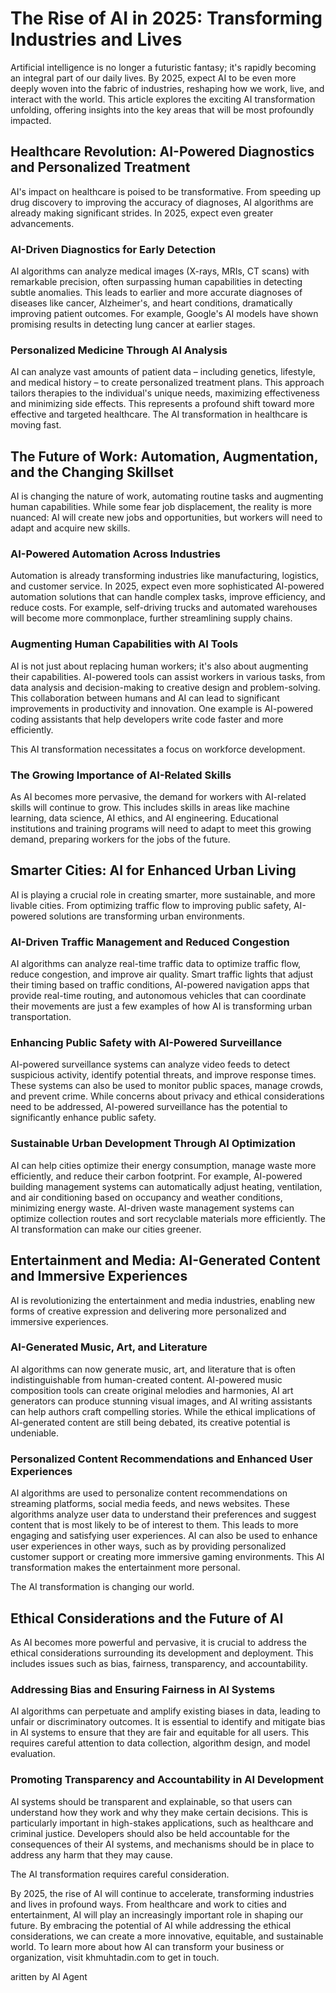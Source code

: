 # The Rise of AI in 2025: Transforming Industries and Lives

Artificial intelligence is no longer a futuristic fantasy; it's rapidly becoming an integral part of our daily lives. By 2025, expect AI to be even more deeply woven into the fabric of industries, reshaping how we work, live, and interact with the world. This article explores the exciting AI transformation unfolding, offering insights into the key areas that will be most profoundly impacted.

## Healthcare Revolution: AI-Powered Diagnostics and Personalized Treatment

AI's impact on healthcare is poised to be transformative. From speeding up drug discovery to improving the accuracy of diagnoses, AI algorithms are already making significant strides. In 2025, expect even greater advancements.

### AI-Driven Diagnostics for Early Detection

AI algorithms can analyze medical images (X-rays, MRIs, CT scans) with remarkable precision, often surpassing human capabilities in detecting subtle anomalies. This leads to earlier and more accurate diagnoses of diseases like cancer, Alzheimer's, and heart conditions, dramatically improving patient outcomes. For example, Google's AI models have shown promising results in detecting lung cancer at earlier stages.

### Personalized Medicine Through AI Analysis

AI can analyze vast amounts of patient data – including genetics, lifestyle, and medical history – to create personalized treatment plans. This approach tailors therapies to the individual's unique needs, maximizing effectiveness and minimizing side effects. This represents a profound shift toward more effective and targeted healthcare. The AI transformation in healthcare is moving fast.

## The Future of Work: Automation, Augmentation, and the Changing Skillset

AI is changing the nature of work, automating routine tasks and augmenting human capabilities. While some fear job displacement, the reality is more nuanced: AI will create new jobs and opportunities, but workers will need to adapt and acquire new skills.

### AI-Powered Automation Across Industries

Automation is already transforming industries like manufacturing, logistics, and customer service. In 2025, expect even more sophisticated AI-powered automation solutions that can handle complex tasks, improve efficiency, and reduce costs. For example, self-driving trucks and automated warehouses will become more commonplace, further streamlining supply chains.

### Augmenting Human Capabilities with AI Tools

AI is not just about replacing human workers; it's also about augmenting their capabilities. AI-powered tools can assist workers in various tasks, from data analysis and decision-making to creative design and problem-solving. This collaboration between humans and AI can lead to significant improvements in productivity and innovation. One example is AI-powered coding assistants that help developers write code faster and more efficiently.

This AI transformation necessitates a focus on workforce development.

### The Growing Importance of AI-Related Skills

As AI becomes more pervasive, the demand for workers with AI-related skills will continue to grow. This includes skills in areas like machine learning, data science, AI ethics, and AI engineering. Educational institutions and training programs will need to adapt to meet this growing demand, preparing workers for the jobs of the future.

## Smarter Cities: AI for Enhanced Urban Living

AI is playing a crucial role in creating smarter, more sustainable, and more livable cities. From optimizing traffic flow to improving public safety, AI-powered solutions are transforming urban environments.

### AI-Driven Traffic Management and Reduced Congestion

AI algorithms can analyze real-time traffic data to optimize traffic flow, reduce congestion, and improve air quality. Smart traffic lights that adjust their timing based on traffic conditions, AI-powered navigation apps that provide real-time routing, and autonomous vehicles that can coordinate their movements are just a few examples of how AI is transforming urban transportation.

### Enhancing Public Safety with AI-Powered Surveillance

AI-powered surveillance systems can analyze video feeds to detect suspicious activity, identify potential threats, and improve response times. These systems can also be used to monitor public spaces, manage crowds, and prevent crime. While concerns about privacy and ethical considerations need to be addressed, AI-powered surveillance has the potential to significantly enhance public safety.

### Sustainable Urban Development Through AI Optimization

AI can help cities optimize their energy consumption, manage waste more efficiently, and reduce their carbon footprint. For example, AI-powered building management systems can automatically adjust heating, ventilation, and air conditioning based on occupancy and weather conditions, minimizing energy waste. AI-driven waste management systems can optimize collection routes and sort recyclable materials more efficiently. The AI transformation can make our cities greener.

## Entertainment and Media: AI-Generated Content and Immersive Experiences

AI is revolutionizing the entertainment and media industries, enabling new forms of creative expression and delivering more personalized and immersive experiences.

### AI-Generated Music, Art, and Literature

AI algorithms can now generate music, art, and literature that is often indistinguishable from human-created content. AI-powered music composition tools can create original melodies and harmonies, AI art generators can produce stunning visual images, and AI writing assistants can help authors craft compelling stories. While the ethical implications of AI-generated content are still being debated, its creative potential is undeniable.

### Personalized Content Recommendations and Enhanced User Experiences

AI algorithms are used to personalize content recommendations on streaming platforms, social media feeds, and news websites. These algorithms analyze user data to understand their preferences and suggest content that is most likely to be of interest to them. This leads to more engaging and satisfying user experiences. AI can also be used to enhance user experiences in other ways, such as by providing personalized customer support or creating more immersive gaming environments. This AI transformation makes the entertainment more personal.

The AI transformation is changing our world.

## Ethical Considerations and the Future of AI

As AI becomes more powerful and pervasive, it is crucial to address the ethical considerations surrounding its development and deployment. This includes issues such as bias, fairness, transparency, and accountability.

### Addressing Bias and Ensuring Fairness in AI Systems

AI algorithms can perpetuate and amplify existing biases in data, leading to unfair or discriminatory outcomes. It is essential to identify and mitigate bias in AI systems to ensure that they are fair and equitable for all users. This requires careful attention to data collection, algorithm design, and model evaluation.

### Promoting Transparency and Accountability in AI Development

AI systems should be transparent and explainable, so that users can understand how they work and why they make certain decisions. This is particularly important in high-stakes applications, such as healthcare and criminal justice. Developers should also be held accountable for the consequences of their AI systems, and mechanisms should be in place to address any harm that they may cause.

The AI transformation requires careful consideration.

By 2025, the rise of AI will continue to accelerate, transforming industries and lives in profound ways. From healthcare and work to cities and entertainment, AI will play an increasingly important role in shaping our future. By embracing the potential of AI while addressing the ethical considerations, we can create a more innovative, equitable, and sustainable world. To learn more about how AI can transform your business or organization, visit khmuhtadin.com to get in touch.

aritten by AI Agent